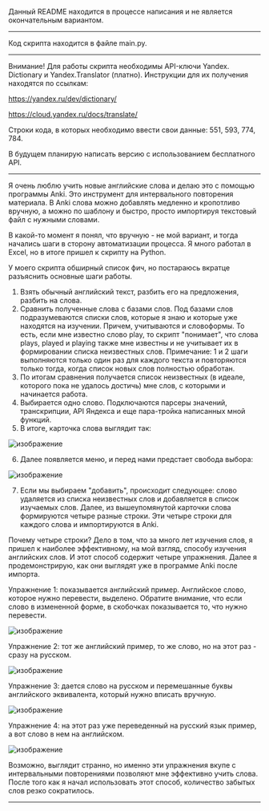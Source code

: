 Данный README находится в процессе написания и не является окончательным вариантом.

***

Код скрипта находится в файле main.py.

***

Внимание! Для работы скрипта необходимы API-ключи Yandex. Dictionary и Yandex.Translator (платно). Инструкции для их получения находятся по ссылкам:

https://yandex.ru/dev/dictionary/

https://cloud.yandex.ru/docs/translate/

Строки кода, в которых необходимо ввести свои данные: 551, 593, 774, 784.

В будущем планирую написать версию с использованием бесплатного API.

***

Я очень люблю учить новые английские слова и делаю это с помощью программы Anki. Это инструмент для интервального повторения материала. В Anki слова можно добавлять медленно и кропотливо вручную, а можно по шаблону и быстро, просто импортируя текстовый файл с нужными словами.

В какой-то момент я понял, что вручную - не мой вариант, и тогда начались шаги в сторону автоматизации процесса. Я много работал в Excel, но в итоге пришел к скрипту на Python.

У моего скрипта обширный список фич, но постараюсь вкратце разъяснить основные шаги работы.

1. Взять обычный английский текст, разбить его на предложения, разбить на слова.
2. Сравнить полученные слова с базами слов. Под базами слов подразумеваются списки слов, которые я знаю и которые уже находятся на изучении. Причем, учитываются и словоформы. То есть, если мне известно слово play, то скрипт "понимает", что слова plays, played и playing также мне известны и не учитывает их в формировании списка неизвестных слов. Примечание: 1 и 2 шаги выполняются только один раз для каждого текста и повторяются только тогда, когда список новых слов полностью обработан.
3. По итогам сравнения получается список неизвестных (в идеале, которого пока не удалось достичь) мне слов, с которыми и начинается работа.
4. Выбирается одно слово. Подключаются парсеры значений, транскрипции, API Яндекса и еще пара-тройка написанных мной функций.
5. В итоге, карточка слова выглядит так:

![изображение](https://user-images.githubusercontent.com/71543252/185357058-b2db4d59-77aa-4c9a-ac36-81804c627319.png)

6. Далее появляется меню, и перед нами предстает свобода выбора:

![изображение](https://user-images.githubusercontent.com/71543252/185353855-41ea881f-5fb9-41da-bc08-79ea729499e0.png)

7. Если мы выбираем "добавить", происходит следующее: слово удаляется из списка неизвестных слов и добавляется в список изучаемых слов. Далее, из вышеупомянутой карточки слова формируются четыре разные строки. Эти четыре строки для каждого слова и импортируются в Anki.

Почему четыре строки? Дело в том, что за много лет изучения слов, я пришел к наиболее эффективному, на мой взгляд, способу изучения английских слов. И этот способ содержит четыре упражнения. Далее я продемонстрирую, как они выглядят уже в программе Anki после импорта.

Упражнение 1: показывается английский пример. Английское слово, которое нужно перевести, выделено. Обратите внимание, что если слово в измененной форме, в скобочках показывается то, что нужно перевести. 

![изображение](https://user-images.githubusercontent.com/71543252/185357625-a14f5fd0-2da2-4036-97f4-4a87e0cf40fb.png)

Упражнение 2: тот же английский пример, то же слово, но на этот раз - сразу на русском. 

![изображение](https://user-images.githubusercontent.com/71543252/185357844-34ffb726-73fd-4513-927f-e86423c0264a.png)

Упражнение 3: дается слово на русском и перемешанные буквы английского эквивалента, который нужно вписать вручную.

![изображение](https://user-images.githubusercontent.com/71543252/185359387-a8e8dd58-3394-4c9d-a122-6c226e32adc1.png)

Упражнение 4: на этот раз уже переведенный на русский язык пример, а вот слово в нем на английском.

![изображение](https://user-images.githubusercontent.com/71543252/185359922-3fae00f6-6c58-45d6-8e6a-d83b3576b7e0.png)

Возможно, выглядит странно, но именно эти упражнения вкупе с интервальными повторениями позволяют мне эффективно учить слова. После того как я начал использовать этот способ, количество забытых слов резко сократилось.

***
